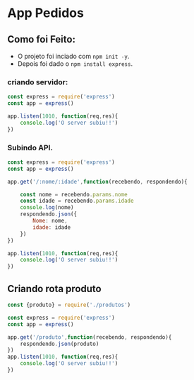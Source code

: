 # App Pedidos
## Como foi Feito:

- O projeto foi inciado com `npm init -y`.
- Depois foi dado o `npm install express`.
 

### criando servidor:
~~~javascript
const express = require('express')
const app = express()

app.listen(1010, function(req,res){
    console.log('O server subiu!!')
})
~~~
### Subindo API.

~~~Javascript
const express = require('express')
const app = express()

app.get('/:nome/:idade',function(recebendo, respondendo){

    const nome = recebendo.params.nome
    const idade = recebendo.params.idade
    console.log(nome)
    respondendo.json({
        Nome: nome,
        idade: idade
    })
})

app.listen(1010, function(req,res){
    console.log('O server subiu!!')
})
~~~

## Criando rota produto
~~~Javascript
const {produto} = require('./produtos')

const express = require('express')
const app = express()

app.get('/produto',function(recebendo, respondendo){
    respondendo.json(produto)
})
app.listen(1010, function(req,res){
    console.log('O server subiu!!')
})
~~~
